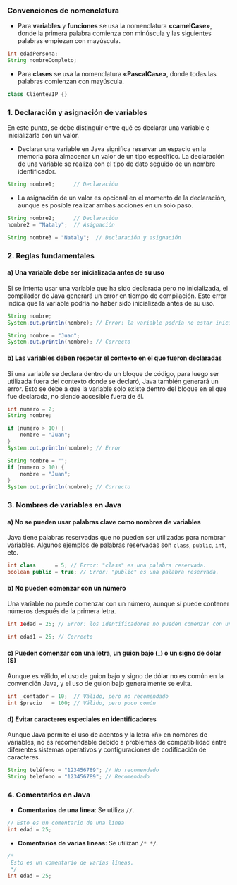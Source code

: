 ### Convenciones de nomenclatura

- Para **variables** y **funciones** se usa la nomenclatura **«camelCase»**, donde la primera palabra comienza con minúscula y las siguientes palabras empiezan con mayúscula. 

```java
int edadPersona;
String nombreCompleto;
```

- Para **clases** se usa la nomenclatura **«PascalCase»**, donde todas las palabras comienzan con mayúscula. 

```java
class ClienteVIP {}
```

### 1.  Declaración y asignación de variables
En este punto, se debe distinguir entre qué es declarar una variable e inicializarla con un valor.

* Declarar una variable en Java significa reservar un espacio en la memoria para almacenar un valor de un tipo específico. La declaración de una variable se realiza con el tipo de dato seguido de un nombre identificador. 

```java
String nombre1;      // Declaración
```

* La asignación de un valor es opcional en el momento de la declaración, aunque es posible realizar ambas acciones en un solo paso.

```java
String nombre2;      // Declaración
nombre2 = "Nataly";  // Asignación
```

```java
String nombre3 = "Nataly";  // Declaración y asignación
```

### 2. Reglas fundamentales

#### a) Una variable debe ser inicializada antes de su uso
Si se intenta usar una variable que ha sido declarada pero no inicializada, el compilador de Java generará un error en tiempo de compilación. Este error indica que la variable podría no haber sido inicializada antes de su uso.

```java
String nombre;
System.out.println(nombre); // Error: la variable podría no estar inicializada.
```

```java
String nombre = "Juan";
System.out.println(nombre); // Correcto
```

#### b) Las variables deben respetar el contexto en el que fueron declaradas
Si una variable se declara dentro de un bloque de código, para luego ser utilizada fuera del contexto donde se declaró, Java también generará un error. Esto se debe a que la variable solo existe dentro del bloque en el que fue declarada, no siendo accesible fuera de él.

```java
int numero = 2;
String nombre;

if (numero > 10) {
    nombre = "Juan";
}
System.out.println(nombre); // Error
```

```java
String nombre = "";
if (numero > 10) {
    nombre = "Juan";
}
System.out.println(nombre); // Correcto
```

### 3. Nombres de variables en Java

#### a) No se pueden usar palabras clave como nombres de variables
Java tiene palabras reservadas que no pueden ser utilizadas para nombrar variables. Algunos ejemplos de palabras reservadas son `class`, `public`, `int`, etc.

```java
int class      = 5; // Error: "class" es una palabra reservada.
boolean public = true; // Error: "public" es una palabra reservada.
```

#### b) No pueden comenzar con un número
Una variable no puede comenzar con un número, aunque sí puede contener números después de la primera letra.

```java
int 1edad = 25; // Error: los identificadores no pueden comenzar con un número
```

```java
int edad1 = 25; // Correcto
```

#### c) Pueden comenzar con una letra, un guion bajo (_) o un signo de dólar ($)
Aunque es válido, el uso de guion bajo y signo de dólar no es común en la convención Java, y el uso de guion bajo generalmente se evita.

```java
int _contador = 10;  // Válido, pero no recomendado
int $precio   = 100; // Válido, pero poco común
```

#### d) Evitar caracteres especiales en identificadores
Aunque Java permite el uso de acentos y la letra «ñ» en nombres de variables, no es recomendable debido a problemas de compatibilidad entre diferentes sistemas operativos y configuraciones de codificación de caracteres.

```java
String teléfono = "123456789"; // No recomendado
String telefono = "123456789"; // Recomendado
```

### 4. Comentarios en Java
- **Comentarios de una línea**: Se utiliza `//`.
```java
// Esto es un comentario de una línea
int edad = 25; 
```

- **Comentarios de varias líneas**: Se utilizan `/* */`.
```java
/*
 Esto es un comentario de varias líneas.
 */
int edad = 25;
```    
